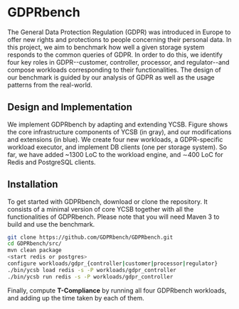 # GDPRbench

The General Data Protection Regulation (GDPR) was introduced in Europe to offer new rights and protections to people concerning their personal data. In this project, we aim to benchmark how well a given storage system responds to the common queries of GDPR. In order to do this, we identify four key roles in GDPR--customer, controller, processor, and regulator--and compose workloads corresponding to their functionalities. The design of our benchmark is guided by our analysis of GDPR as well as the usage patterns from the real-world.

## Design and Implementation

We implement GDPRbench by adapting and extending YCSB. Figure shows the core infrastructure components of YCSB (in gray), and our modifications and extensions (in blue). We create four new workloads, a GDPR-specific workload executor, and implement DB clients (one per storage system). So far, we have added ~1300 LoC to the workload engine, and ∼400 LoC for Redis and PostgreSQL clients.

## Installation

To get started with GDPRbench, download or clone the repository. It consists of a minimal version of core YCSB together with all the functionalities of GDPRbench. Please note that you will need Maven 3 to build and use the benchmark. 

```bash
git clone https://github.com/GDPRbench/GDPRbench.git
cd GDPRbench/src/
mvn clean package
<start redis or postgres>
configure workloads/gdpr_{controller|customer|processor|regulator}
./bin/ycsb load redis -s -P workloads/gdpr_controller
./bin/ycsb run redis -s -P workloads/gdpr_controller
```
Finally, compute **T-Compliance** by running all four GDPRbench workloads, and adding up the time taken by each of them.
